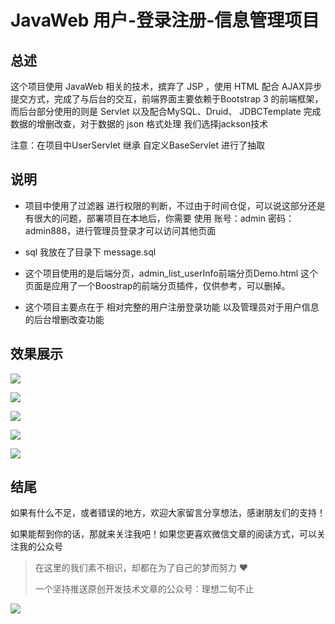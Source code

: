# JavaWeb 用户-登录注册-信息管理项目

## 总述

这个项目使用 JavaWeb 相关的技术，摈弃了 JSP ，使用 HTML 配合 AJAX异步提交方式，完成了与后台的交互，前端界面主要依赖于Bootstrap 3 的前端框架，而后台部分使用的则是 Servlet 以及配合MySQL、Druid、 JDBCTemplate 完成数据的增删改查，对于数据的 json 格式处理 我们选择jackson技术

注意：在项目中UserServlet 继承 自定义BaseServlet 进行了抽取

## 说明

- 项目中使用了过滤器 进行权限的判断，不过由于时间仓促，可以说这部分还是有很大的问题，部署项目在本地后，你需要 使用 账号：admin 密码：admin888，进行管理员登录才可以访问其他页面

- sql 我放在了目录下 message.sql 

- 这个项目使用的是后端分页，admin_list_userInfo前端分页Demo.html 这个页面是应用了一个Boostrap的前端分页插件，仅供参考，可以删掉。

- 这个项目主要点在于 相对完整的用户注册登录功能 以及管理员对于用户信息的后台增删改查功能

  
## 效果展示


![](https://github.com/ideal-20/JavaWeb_LoginRegister/blob/master/web/img/0.png)

![](https://github.com/ideal-20/JavaWeb_LoginRegister/blob/master/web/img/1.png)

![](https://github.com/ideal-20/JavaWeb_LoginRegister/blob/master/web/img/2.png)

![](https://github.com/ideal-20/JavaWeb_LoginRegister/blob/master/web/img/3.png)

![](https://github.com/ideal-20/JavaWeb_LoginRegister/blob/master/web/img/4.png)


## 结尾

  如果有什么不足，或者错误的地方，欢迎大家留言分享想法，感谢朋友们的支持！

  如果能帮到你的话，那就来关注我吧！如果您更喜欢微信文章的阅读方式，可以关注我的公众号

  > 在这里的我们素不相识，却都在为了自己的梦而努力 ❤
  >
  > 一个坚持推送原创开发技术文章的公众号：理想二旬不止

  ![](http://image.ideal-20.cn/img/QRcode-rectangle.png)

  
